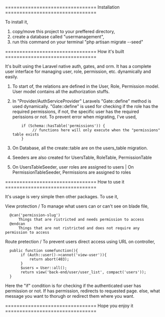 

================================ Installation ================================

To install it, 
1) copy/move this project to your preffered directory, 
2) create a database called "usermanagement",
3) run this command on your terminal "php artisan migrate --seed"

================================ How it's built ================================

It's built using the Laravel native auth, gates, and orm. It has a complete user interface for managing user, role, permission, etc. dynamically and easily.

1) To start of, the relations are defined in the User, Role, Permission model. User model contains all the authorization stuffs.
2) In "Provider/AuthServiceProvider" Laravels "Gate::define" method is used dynamically. "Gate::define" is used for checking if the role has the required permissions, if not, the specific user has the required perissions or not.
      To prevent error when migrating, I've used,

           if (Schema::hasTable('permissions')) {
                // functions here will only execute when the "permissions" table exists
           }

3) On Database, all the create::table are on the users_table migration.
4) Seeders are also created for UsersTable, RoleTable, PermissionTable
5) On UsersTableSeeder, user roles are assigned to users | On PermissionTableSeeder, Permissions are assigned to roles

================================ How to use it ================================

It's usage is very simple then other packages. To use it,

View protection / To manage what users can or can't see
on blade file, 

      @can('permission-slug')
          Things that are ristricted and needs permission to access
      @endcan
          Things that are not ristricted and does not require any permission to access

Route pretection / To prevent users direct access using URL
on controller,

      public function somefunction(){
           if (Auth::user()->cannot('view-user')){
               return abort(403);
           }
           $users = User::all();
           return view('back-end/user/user_list', compact('users'));
      }

Here the "if" condition is for checking if the authenticated user has permission or not. If has permission, redirects to requested page. else, what message you want to thorugh or redirect them where you want.

================================ Hope you enjoy it ================================


